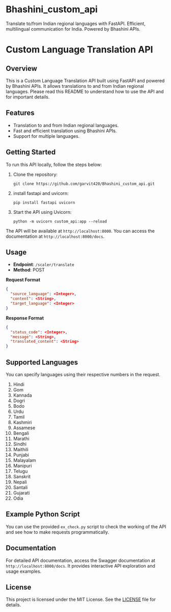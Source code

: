 # Bhashini_custom_api
Translate to/from Indian regional languages with FastAPI. Efficient, multilingual communication for India. Powered by Bhashini APIs.

# Custom Language Translation API

## Overview
This is a Custom Language Translation API built using FastAPI and powered by Bhashini APIs. It allows translations to and from Indian regional languages. Please read this README to understand how to use the API and for important details.

## Features
- Translation to and from Indian regional languages.
- Fast and efficient translation using Bhashini APIs.
- Support for multiple languages.

## Getting Started
To run this API locally, follow the steps below:

1. Clone the repository:

   ```
   git clone https://github.com/garvit420/Bhashini_custom_api.git
   ```

2. install fastapi and uvicorn:

   ```
   pip install fastapi uvicorn
   ```
   
3. Start the API using Uvicorn:

   ```
   python -m uvicorn custom_api:app --reload
   ```

The API will be available at `http://localhost:8000`. You can access the documentation at `http://localhost:8000/docs`.

## Usage
- **Endpoint**: `/scaler/translate`
- **Method**: POST

**Request Format**
```json
{
  "source_language": <Integer>,
  "content": <String>,
  "target_language": <Integer>
}
```

**Response Format**
```json
{
  "status_code": <Integer>,
  "message": <String>,
  "translated_content": <String>
}
```

## Supported Languages
You can specify languages using their respective numbers in the request.

1. Hindi
2. Gom
3. Kannada
4. Dogri
5. Bodo
6. Urdu
7. Tamil
8. Kashmiri
9. Assamese
10. Bengali
11. Marathi
12. Sindhi
13. Maithili
14. Punjabi
15. Malayalam
16. Manipuri
17. Telugu
18. Sanskrit
19. Nepali
20. Santali
21. Gujarati
22. Odia

## Example Python Script
You can use the provided `ex_check.py` script to check the working of the API and see how to make requests programmatically.

## Documentation
For detailed API documentation, access the Swagger documentation at `http://localhost:8000/docs`. It provides interactive API exploration and usage examples.

## License
This project is licensed under the MIT License. See the [LICENSE](LICENSE) file for details.
